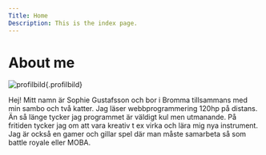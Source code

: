 ```yaml
---
Title: Home
Description: This is the index page.
---
```


About me
==========================

![profilbild](%assets_url%/img/bild-pa-mig.png){.profilbild}


Hej! Mitt namn är Sophie Gustafsson och bor i Bromma tillsammans med min sambo och två katter. 
Jag läser webbprogrammering 120hp på distans.
Än så länge tycker jag programmet är väldigt kul men utmanande.
På fritiden tycker jag om att vara kreativ t ex virka och lära mig nya instrument.
Jag är också en gamer och gillar spel där man måste samarbeta så som battle royale eller MOBA.
